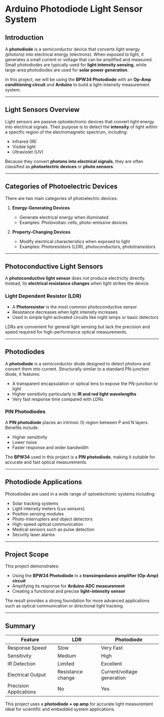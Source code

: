 # Arduino Photodiode Light Sensor System

## Introduction
A **photodiode** is a semiconductor device that converts light energy (photons) into electrical energy (electrons). When exposed to light, it generates a small current or voltage that can be amplified and measured. Small photodiodes are typically used for **light intensity sensing**, while large-area photodiodes are used for **solar power generation**.

In this project, we will be using the **BPW34 Photodiode** with an **Op-Amp conditioning circuit** and **Arduino** to build a light-intensity measurement system.

---

## Light Sensors Overview

Light sensors are passive optoelectronic devices that convert light energy into electrical signals. Their purpose is to detect the **intensity** of light within a specific region of the electromagnetic spectrum, including:

- Infrared (IR)
- Visible light
- Ultraviolet (UV)

Because they convert **photons into electrical signals**, they are often classified as **photoelectric devices** or **photo sensors**.

---

## Categories of Photoelectric Devices

There are two main categories of photoelectric devices:

1. **Energy-Generating Devices**
   - Generate electrical energy when illuminated  
   - Examples: Photovoltaic cells, photo-emissive devices

2. **Property-Changing Devices**
   - Modify electrical characteristics when exposed to light  
   - Examples: Photoresistors (LDR), photoconductors, phototransistors

---

## Photoconductive Light Sensors

A **photoconductive light sensor** does not produce electricity directly. Instead, its **electrical resistance changes** when light strikes the device.

### Light Dependent Resistor (LDR)
- A **Photoresistor** is the most common photoconductive sensor
- Resistance decreases when light intensity increases
- Used in simple light-activated circuits like night lamps or basic detectors

LDRs are convenient for general light sensing but lack the precision and speed required for high-performance optical measurements.

---

## Photodiodes

A **photodiode** is a semiconductor diode designed to detect photons and convert them into current. Structurally similar to a standard PN-junction diode, it features:

- A transparent encapsulation or optical lens to expose the PN-junction to light
- Higher sensitivity particularly to **IR and red light wavelengths**
- Very fast response time compared with LDRs

### PIN Photodiodes
A **PIN photodiode** places an intrinsic (I) region between P and N layers. Benefits include:

- Higher sensitivity
- Lower noise
- Faster response and wider bandwidth

The **BPW34** used in this project is a **PIN photodiode**, making it suitable for accurate and fast optical measurements.

---

## Photodiode Applications

Photodiodes are used in a wide range of optoelectronic systems including:

- Solar tracking systems
- Light intensity meters (Lux sensors)
- Position sensing modules
- Photo-interrupters and object detectors
- High-speed optical communication
- Medical sensors such as pulse detection
- Security laser alarms

---

## Project Scope

This project demonstrates:

- Using the **BPW34 Photodiode** in a **transimpedance amplifier (Op-Amp) circuit**
- Amplifying its response for **Arduino ADC measurement**
- Creating a functional and precise **light-intensity sensor**

The result provides a strong foundation for more advanced applications such as optical communication or directional light tracking.

---
## Summary

| Feature | LDR | Photodiode |
|--------|-----|-------------|
| Response Speed | Slow | Very Fast |
| Sensitivity | Medium | High |
| IR Detection | Limited | Excellent |
| Electrical Output | Resistance change | Current/voltage generation |
| Precision Applications | No | Yes |

This project uses a **photodiode + op amp** for accurate light measurement ideal for scientific and embedded system applications.

